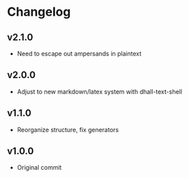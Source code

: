 Changelog
=========

v2.1.0
------

*   Need to escape out ampersands in plaintext

v2.0.0
------

*   Adjust to new markdown/latex system with dhall-text-shell

v1.1.0
------

*   Reorganize structure, fix generators

v1.0.0
------

*   Original commit
